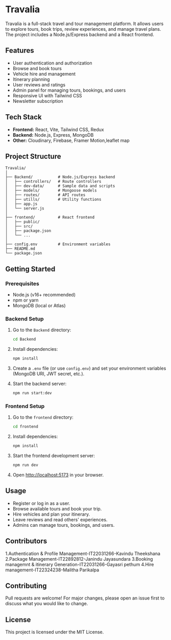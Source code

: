 # Travalia

Travalia is a full-stack travel and tour management platform. It allows users to explore tours, book trips, review experiences, and manage travel plans. The project includes a Node.js/Express backend and a React frontend.

## Features

- User authentication and authorization
- Browse and book tours
- Vehicle hire and management
- Itinerary planning
- User reviews and ratings
- Admin panel for managing tours, bookings, and users
- Responsive UI with Tailwind CSS
- Newsletter subscription

## Tech Stack

- **Frontend:** React, Vite, Tailwind CSS, Redux
- **Backend:** Node.js, Express, MongoDB
- **Other:** Cloudinary, Firebase, Framer Motion,leaflet map

## Project Structure

```
Travalia/
│
├── Backend/           # Node.js/Express backend
│   ├── controllers/   # Route controllers
│   ├── dev-data/      # Sample data and scripts
│   ├── models/        # Mongoose models
│   ├── routes/        # API routes
│   ├── utills/        # Utility functions
│   ├── app.js
│   └── server.js
│
├── frontend/          # React frontend
│   ├── public/
│   ├── src/
│   ├── package.json
│   └── ...
│
├── config.env         # Environment variables
├── README.md
└── package.json
```

## Getting Started

### Prerequisites

- Node.js (v16+ recommended)
- npm or yarn
- MongoDB (local or Atlas)

### Backend Setup

1. Go to the `Backend` directory:

   ```bash
   cd Backend
   ```

2. Install dependencies:

   ```bash
   npm install
   ```

3. Create a `.env` file (or use `config.env`) and set your environment variables (MongoDB URI, JWT secret, etc.).

4. Start the backend server:
   ```bash
   npm run start:dev
   ```

### Frontend Setup

1. Go to the `frontend` directory:

   ```bash
   cd frontend
   ```

2. Install dependencies:

   ```bash
   npm install
   ```

3. Start the frontend development server:

   ```bash
   npm run dev
   ```

4. Open [http://localhost:5173](http://localhost:5173) in your browser.

## Usage

- Register or log in as a user.
- Browse available tours and book your trip.
- Hire vehicles and plan your itinerary.
- Leave reviews and read others' experiences.
- Admins can manage tours, bookings, and users.

## Contributors

1.Authentication & Profile Management-IT22031266-Kavindu Theekshana
2.Package Management-IT22892812-Janindu Jayasundara
3.Booking managemnt & itinerary Generation-IT22031266-Gayasri pethum
4.Hire management-IT22324238-Malitha Parikalpa

## Contributing

Pull requests are welcome! For major changes, please open an issue first to discuss what you would like to change.

## License

This project is licensed under the MIT License.
